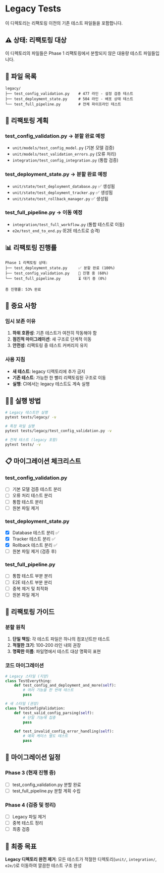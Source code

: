 # Legacy Tests

이 디렉토리는 리팩토링 이전의 기존 테스트 파일들을 포함합니다.

## ⚠️ 상태: 리팩토링 대상

이 디렉토리의 파일들은 Phase 1 리팩토링에서 분할되지 않은 대용량 테스트 파일들입니다.

## 📁 파일 목록

```
legacy/
├── test_config_validation.py    # 477 라인 - 설정 검증 테스트
├── test_deployment_state.py     # 504 라인 - 배포 상태 테스트  
└── test_full_pipeline.py        # 전체 파이프라인 테스트
```

## 🔄 리팩토링 계획

### test_config_validation.py → 분할 완료 예정
- `unit/models/test_config_model.py` (기본 모델 검증)
- `unit/models/test_validation_errors.py` (오류 처리)
- `integration/test_config_integration.py` (통합 검증)

### test_deployment_state.py → 분할 완료 예정  
- `unit/state/test_deployment_database.py` ✅ 생성됨
- `unit/state/test_deployment_tracker.py` ✅ 생성됨
- `unit/state/test_rollback_manager.py` ✅ 생성됨

### test_full_pipeline.py → 이동 예정
- `integration/test_full_workflow.py` (통합 테스트로 이동)
- `e2e/test_end_to_end.py` (E2E 테스트로 승격)

## 📊 리팩토링 진행률

```
Phase 1 리팩토링 상태:
├── test_deployment_state.py     ✅ 분할 완료 (100%)
├── test_config_validation.py    🔄 진행 중 (60%)  
└── test_full_pipeline.py        ⏳ 대기 중 (0%)

총 진행률: 53% 완료
```

## 🚨 중요 사항

### 임시 보존 이유
1. **하위 호환성**: 기존 테스트가 여전히 작동해야 함
2. **점진적 마이그레이션**: 새 구조로 단계적 이동
3. **안전성**: 리팩토링 중 테스트 커버리지 유지

### 사용 지침
- **새 테스트**: legacy 디렉토리에 추가 금지
- **기존 테스트**: 가능한 한 빨리 리팩토링된 구조로 이동
- **실행**: CI에서는 legacy 테스트도 계속 실행

## 🏃‍♂️ 실행 방법

```bash
# Legacy 테스트만 실행
pytest tests/legacy/ -v

# 특정 파일 실행  
pytest tests/legacy/test_config_validation.py -v

# 전체 테스트 (legacy 포함)
pytest tests/ -v
```

## 📋 마이그레이션 체크리스트

### test_config_validation.py
- [ ] 기본 모델 검증 테스트 분리
- [ ] 오류 처리 테스트 분리
- [ ] 통합 테스트 분리
- [ ] 원본 파일 제거

### test_deployment_state.py  
- [x] Database 테스트 분리 ✅
- [x] Tracker 테스트 분리 ✅
- [x] Rollback 테스트 분리 ✅
- [ ] 원본 파일 제거 (검증 후)

### test_full_pipeline.py
- [ ] 통합 테스트 부분 분리
- [ ] E2E 테스트 부분 분리
- [ ] 중복 제거 및 최적화
- [ ] 원본 파일 제거

## 🔧 리팩토링 가이드

### 분할 원칙
1. **단일 책임**: 각 테스트 파일은 하나의 컴포넌트만 테스트
2. **적절한 크기**: 100-200 라인 내외 권장
3. **명확한 이름**: 파일명에서 테스트 대상 명확히 표현

### 코드 마이그레이션
```python
# Legacy 스타일 (지양)
class TestEverything:
    def test_config_and_deployment_and_more(self):
        # 여러 기능을 한 번에 테스트
        pass

# 새 스타일 (권장)
class TestConfigValidation:
    def test_valid_config_parsing(self):
        # 단일 기능에 집중
        pass
    
    def test_invalid_config_error_handling(self):
        # 예외 케이스 별도 테스트
        pass
```

## 📅 마이그레이션 일정

### Phase 3 (현재 진행 중)
- [ ] test_config_validation.py 분할 완료
- [ ] test_full_pipeline.py 분할 계획 수립

### Phase 4 (검증 및 정리)
- [ ] Legacy 파일 제거
- [ ] 중복 테스트 정리
- [ ] 최종 검증

## 🎯 최종 목표

**Legacy 디렉토리 완전 제거**: 모든 테스트가 적절한 디렉토리(`unit/`, `integration/`, `e2e/`)로 이동하여 깔끔한 테스트 구조 완성